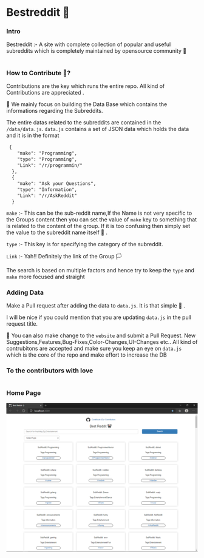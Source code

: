 # Bestreddit 🤖

### Intro 
Bestreddit :- A site with complete collection of popular and useful subreddits which is completely maintained by opensource community 🚪

#
### How to Contribute 🤝?
 Contributions are the key which runs the entire repo. All kind of Contributions are appreciated  .    
 
📝 We mainly focus on building the Data Base which contains the informations regarding the Subreddits.  

The entire datas related to the subreddits are contained in the `/data/data.js`.
`data.js` contains a set of JSON data which holds the data and it is in the format 
```
 {
    "make": "Programming",
    "type": "Programming",
    "Link": "/r/programmin/"
  },
  {
    "make": "Ask your Questions",
    "type": "Information",
    "Link": "/r/AskReddit"
  }
  ```
  `make` :- This can be the sub-reddit name,If the Name is not very specific to the Groups content then you can set the value of `make` key to something that is related to the content of the group.
  If it is too confusing then simply set the value to the subreddit name itself 🍻 . 
  
  `type` :- This key is for specifying the category of the subreddit.  
  
  `Link` :- Yah!! Definitely the link of the Group 🏳   
  
 The search is based on multiple factors and hence try to keep the `type` and `make` more focused and straight
 
 ### Adding Data
 Make a Pull request after adding the data to `data.js`. It is that simple 🤗 .
 
 I will be nice if you could mention that you are updating `data.js` in the pull request title.
 
 🎇 You can also make change to the `website` and submit a Pull Request. New Suggestions,Features,Bug-Fixes,Color-Changes,UI-Changes etc.. All kind of contrubitons are accepted
 and make sure you keep an eye on `data.js` which is the core of the repo and make effort to increase the DB
 
 ### To the contributors with love 

#

### Home Page
![BestReddit](https://github.com/bestreddit/bestreddit-asset/blob/main/bestreddit.PNG)
